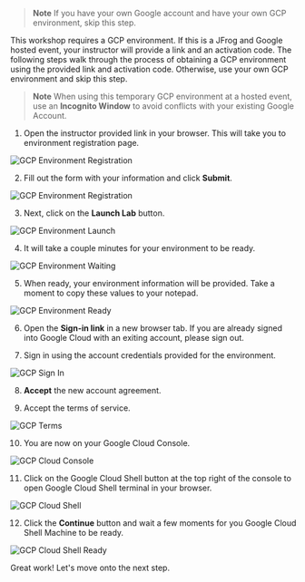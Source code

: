 
> **Note** If you have your own Google account and have your own GCP environment, skip this step.

This workshop requires a GCP environment. If this is a JFrog and Google hosted event, your instructor will provide a link and an activation code. The following steps walk through the process of obtaining a GCP environment using the provided link and activation code.
Otherwise, use your own GCP environment and skip this step.


> **Note** When using this temporary GCP environment at a hosted event, use an **Incognito Window** to avoid conflicts with your existing Google Account.


1. Open the instructor provided link in your browser. This will take you to environment registration page.

![GCP Environment Registration](../../docs/images/gcp-environment-registration.png)

2. Fill out the form with your information and click **Submit**.

![GCP Environment Registration](../../docs/images/gcp-environment-registration-form.png)

3. Next, click on the **Launch Lab** button.

![GCP Environment Launch](../../docs/images/gcp-environment-launch-lab.png)

4. It will take a couple minutes for your environment to be ready.

![GCP Environment Waiting](../../../docs/images/gcp-environment-waiting.png)

5. When ready, your environment information will be provided. Take a moment to copy these values to your notepad.

![GCP Environment Ready](../../../docs/images/gcp-environment-ready.png)

6. Open the **Sign-in link** in a new browser tab. If you are already signed into Google Cloud with an exiting account, please sign out.

7. Sign in using the account credentials provided for the environment.

![GCP Sign In](../../../docs/images/gcp-sign-in.png)

8. **Accept** the new account agreement.

9. Accept the terms of service.

![GCP Terms](../../../docs/images/gcp-terms.png)

10. You are now on your Google Cloud Console.

![GCP Cloud Console](../../../docs/images/gcp-cloud-console.png)

11. Click on the Google Cloud Shell button at the top right of the console to open Google Cloud Shell terminal in your browser.

![GCP Cloud Shell](../../../docs/images/gcp-shell.png)

12. Click the **Continue** button and wait a few moments for you Google Cloud Shell Machine to be ready.

![GCP Cloud Shell Ready](../../../docs/images/gcp-shell-ready.png)

Great work! Let's move onto the next step.


